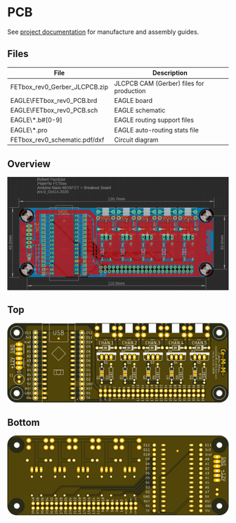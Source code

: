 # PCB
See [project documentation](https://plateflo.readthedocs.io/en/latest/hardware/build_guide.html#fetbox-hardware-controller) for manufacture and assembly guides.

## Files
File | Description
--- | ---
FETbox_rev0_Gerber_JLCPCB.zip | JLCPCB CAM (Gerber) files for production
EAGLE\FETbox_rev0_PCB.brd | EAGLE board
EAGLE\FETbox_rev0_PCB.sch | EAGLE schematic
EAGLE\\*.b#[0-9] | EAGLE routing support files
EAGLE\\*.pro | EAGLE auto-routing stats file
FETbox_rev0_schematic.pdf/dxf | Circuit diagram

## Overview
![](../imgs/FETbox_rev0_PCB_overview.png)

## Top
![](../imgs/FETbox_rev0_PCB_top.png)

## Bottom
![](../imgs/FETbox_rev0_PCB_bottom.png)
